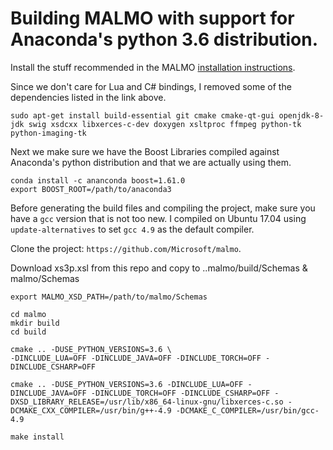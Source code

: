 # Building MALMO with support for Anaconda's python 3.6  distribution.


Install the stuff recommended in the MALMO [installation
instructions](https://github.com/Microsoft/malmo/blob/master/doc/build_linux.md).

Since we don't care for Lua and C# bindings, I removed some of the dependencies
listed in the link above.

```
sudo apt-get install build-essential git cmake cmake-qt-gui openjdk-8-jdk swig xsdcxx libxerces-c-dev doxygen xsltproc ffmpeg python-tk python-imaging-tk
```

Next we make sure we have the Boost Libraries compiled against Anaconda's
python distribution and that we are actually using them.

```
conda install -c ananconda boost=1.61.0
export BOOST_ROOT=/path/to/anaconda3
```

Before generating the build files and compiling the project, make sure you have
a `gcc` version that is not too new. I compiled on Ubuntu 17.04 using
`update-alternatives` to set `gcc 4.9` as the default compiler.

Clone the project: `https://github.com/Microsoft/malmo`.

Download xs3p.xsl from this repo and copy to ..malmo/build/Schemas & malmo/Schemas
```
export MALMO_XSD_PATH=/path/to/malmo/Schemas

cd malmo
mkdir build
cd build

cmake .. -DUSE_PYTHON_VERSIONS=3.6 \
-DINCLUDE_LUA=OFF -DINCLUDE_JAVA=OFF -DINCLUDE_TORCH=OFF -DINCLUDE_CSHARP=OFF

cmake .. -DUSE_PYTHON_VERSIONS=3.6 -DINCLUDE_LUA=OFF -DINCLUDE_JAVA=OFF -DINCLUDE_TORCH=OFF -DINCLUDE_CSHARP=OFF -DXSD_LIBRARY_RELEASE=/usr/lib/x86_64-linux-gnu/libxerces-c.so -DCMAKE_CXX_COMPILER=/usr/bin/g++-4.9 -DCMAKE_C_COMPILER=/usr/bin/gcc-4.9

make install
```
